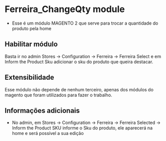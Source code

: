 # Ferreira_ChangeQty module
* Esse é um módulo MAGENTO 2 que serve para trocar a quantidade do produto pela home


## Habilitar módulo

Basta ir no admin Stores -> Configuration -> Ferreira -> Ferreira Select e em Inform the Product Sku 
adicionar o sku do produto que queira destacar.

## Extensibilidade

Esse módulo não depende de nenhum terceiro, apenas dos módulos do magento que 
foram utilizados para fazer o trabalho.

## Informações adicionais

* No admin, em Stores -> Configuration -> Ferreira -> Ferreira Selected -> Inform the Product SKU informe o 
Sku do produto, ele aparecerá na home e será possível a sua edição

